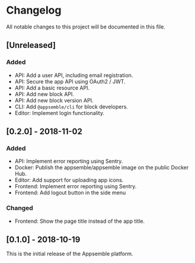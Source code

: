 # Changelog

All notable changes to this project will be documented in this file.

## [Unreleased]

### Added

- API: Add a user API, including email registration.
- API: Secure the app API using OAuth2 / JWT.
- API: Add a basic resource API.
- API: Add new block API.
- API: Add new block version API.
- CLI: Add `@appsemble/cli` for block developers.
- Editor: Implement login functionality.

## [0.2.0] - 2018-11-02

### Added

- API: Implement error reporting using Sentry.
- Docker: Publish the appsemble/appsemble image on the public Docker Hub.
- Editor: Add support for uploading app icons.
- Frontend: Implement error reporting using Sentry.
- Frontend: Add logout button in the side menu

### Changed

- Frontend: Show the page title instead of the app title.

## [0.1.0] - 2018-10-19

This is the initial release of the Appsemble platform.
